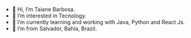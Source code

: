 - 👋 Hi, I’m Taiane Barbosa.
- 👀 I’m interested in Tecnology.
- 🌱 I’m currently learning and working with Java, Python and React Js.
- 💞️ I’m from Salvador, Bahia, Brazil.

<!---
taiane94sb/taiane94sb is a ✨ special ✨ repository because its `README.md` (this file) appears on your GitHub profile.
You can click the Preview link to take a look at your changes.
--->
